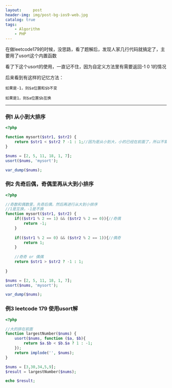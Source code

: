 ```yaml
---
layout:     post
header-img: img/post-bg-ios9-web.jpg
catalog: true
tags:
    - Algorithm
    - PHP
---
```


在做leetcode179的时候，没思路，看了题解后，发现人家几行代码就搞定了，主要用了usort这个内置函数

看了下这个usort的使用，一直记不住，因为自定义方法里有需要返回-1 0 1的情况

后来看到有这样的记忆方法：

    如果是-1，则$a位置和$b不变

    如果是1，则$a位置$b互换

---

### 例1 从小到大排序
```php
<?php 

function mysort($str1, $str2) {
	return $str1 < $str2 ? -1 : 1;//因为是从小到大，小的已经在前面了，所以不需要交互，返回-1
}

$nums = [2, 5, 11, 18, 1, 7];
usort($nums, 'mysort');

var_dump($nums);
```

### 例2 先奇后偶，奇偶里再从大到小排序
```php
<?php 

//奇数和偶数里，先奇后偶，然后再进行从大到小排序
//1是互换，-1是不换
function mysort($str1, $str2) {
	if(($str1 % 2 == 1) && ($str2 % 2 == 0)){//奇偶
		return -1;
	}
	
	if(($str1 % 2 == 0) && ($str2 % 2 == 1)){//偶奇
		return 1;
	}
	
	//奇奇 or 偶偶
	return $str1 > $str2 ? -1 : 1;
	
}

$nums = [2, 5, 11, 18, 1, 7];
usort($nums, 'mysort');

var_dump($nums);
```

### 例3 leetcode 179 使用usort解
```php
<?php 

//大的排在前面
function largestNumber($nums) {
	usort($nums, function ($a, $b){
		return $a.$b < $b.$a ? 1 : -1;
	});
	return implode('', $nums);
}

$nums = [3,30,34,5,9];
$result = largestNumber($nums);

echo $result;
```
